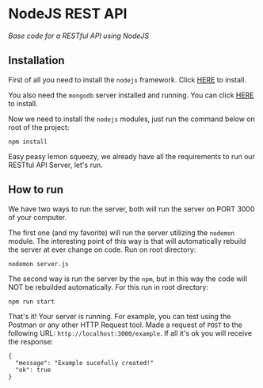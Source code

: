 NodeJS REST API
===============
*Base code for a RESTful API using NodeJS*

Installation
------------
First of all you need to install the `nodejs` framework. Click [HERE](https://nodejs.org/en/download/package-manager/) to install.

You also need the `mongodb` server installed and running. You can click [HERE](https://docs.mongodb.com/manual/installation/) to install.

Now we need to install the `nodejs` modules, just run the command below on root of the project:
```
npm install
```

Easy peasy lemon squeezy, we already have all the requirements to run our RESTful API Server, let's run.

How to run
----------
We have two ways to run the server, both will run the server on PORT 3000 of your computer.

The first one (and my favorite) will run the server utilizing the `nodemon` module. The interesting point of this way is that will automatically rebuild the server at ever change on code. Run on root directory:
```
nodemon server.js
```
The second way is run the server by the `npm`, but in this way the code will NOT be rebuilded automatically. For this run in root directory:
```
npm run start
```
That's it! Your server is running. For example, you can test using the Postman or any other HTTP Request tool. Made a request of `POST` to the following URL: `http://localhost:3000/example`. If all it's ok you will receive the response:
```
{
  "message": "Example sucefully created!"
  "ok": true
}
```
